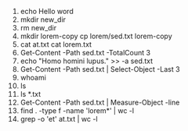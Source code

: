 1) echo Hello word
2) mkdir new_dir
3) rm new_dir
4) mkdir lorem-copy 
cp lorem/sed.txt lorem-copy
5) cat at.txt
cat lorem.txt
6) Get-Content -Path sed.txt -TotalCount 3
7) echo "Homo homini lupus." >> -a sed.txt
8) Get-Content -Path sed.txt | Select-Object -Last 3
9) whoami
10) ls
11) ls *.txt
12) Get-Content -Path sed.txt | Measure-Object -line
13) find . -type f -name 'lorem*' | wc -l
14) grep -o 'et' at.txt | wc -l
